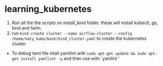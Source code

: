 # learning_kubernetes

1. Run all the the scripts on install_kind folder. these will install kubectl, go, kind and helm.
2. run `kind create cluster --name airflow-cluster --config /home/naty_kube/bash/kind_cluster.yaml` to create the kubernetes cluster
- To debug taml file intall yamllint with `sudo apt-get update && sudo apt-get install yamllint -y` and then use with `yamlint <filename>'